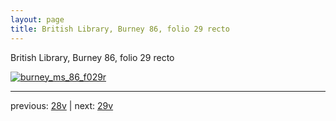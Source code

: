 ```yaml
---
layout: page
title: British Library, Burney 86, folio 29 recto
---
```


British Library, Burney 86, folio 29 recto

[![burney_ms_86_f029r](http://www.homermultitext.org/iipsrv?IIIF=/project/homer/pyramidal/deepzoom/bl/burney86imgs/v1/burney_ms_86_f029r.tif/full/800,/0/default.jpg)](http://www.homermultitext.org/ict2/?urn=urn:cite2:bl:burney86imgs.v1:burney_ms_86_f029r) 

---

previous:  [28v](../28v/) | next: [29v](../29v/)